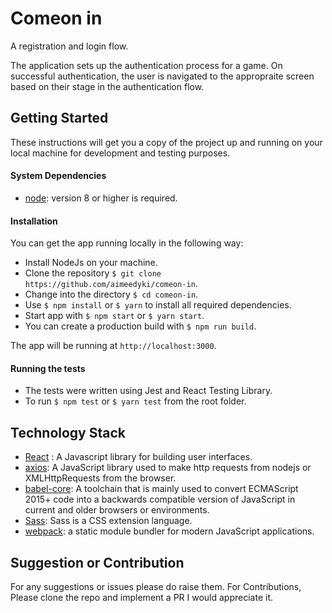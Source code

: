 # Comeon in
A registration and login flow.

The application sets up the authentication process for a game. On successful authentication, the user is navigated to the appropraite screen based on their stage in the authentication flow.

## Getting Started

These instructions will get you a copy of the project up and running on your local machine for development and testing purposes.

#### System Dependencies

- [node](https://nodejs.org/en/download/): version 8 or higher is required.

#### Installation

You can get the app running locally in the following way:
- Install NodeJs on your machine.
- Clone the repository `$ git clone https://github.com/aimeedyki/comeon-in`.
- Change into the directory `$ cd comeon-in`.
- Use `$ npm install` or `$ yarn` to install all required dependencies.
- Start app with `$ npm start` or `$ yarn start`.
- You can create a production build with `$ npm run build`.

The app will be running at `http://localhost:3000`.

#### Running the tests

- The tests were written using Jest and React Testing Library.
- To run `$ npm test` or `$ yarn test`  from the root folder.

## Technology Stack

- [React](https://www.npmjs.com/package/react) : A Javascript library for building user interfaces.
- [axios](https://www.npmjs.com/package/axios): A JavaScript library used to make http requests from nodejs or XMLHttpRequests from the browser.
- [babel-core](https://www.npmjs.com/package/@babel/core): A toolchain that is mainly used to convert ECMAScript 2015+ code into a backwards compatible version of JavaScript in current and older browsers or environments.
- [Sass](https://sass-lang.com/): Sass is a CSS extension language.
- [webpack](https://webpack.js.org/): a static module bundler for modern JavaScript applications.


## Suggestion or Contribution
For any suggestions or issues please do raise them. For Contributions, Please clone the repo and implement a PR I would appreciate it.

